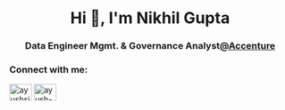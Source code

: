 <h1 align="center">Hi 👋, I'm Nikhil Gupta</h1>
<h3 align="center">Data Engineer Mgmt. & Governance Analyst<a href="https://www.accenture.com/in-en">@Accenture</a></h3>

<h3 align="left">Connect with me:</h3>
<p align="left">
<a href="https://twitter.com/@Nikhil_G23" target="blank"><img align="center" src="https://raw.githubusercontent.com/rahuldkjain/github-profile-readme-generator/master/src/images/icons/Social/twitter.svg" alt="ayushsi69507942" height="30" width="40" /></a>
<a href="https://linkedin.com/in/nikhilg23" target="blank"><img align="center" src="https://raw.githubusercontent.com/rahuldkjain/github-profile-readme-generator/master/src/images/icons/Social/linked-in-alt.svg" alt="ayush-singh488" height="30" width="40" /></a>

